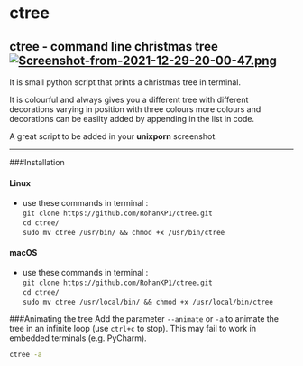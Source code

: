 # ctree
ctree - command line christmas tree
[![Screenshot-from-2021-12-29-20-00-47.png](https://i.postimg.cc/X7M6RTr9/Screenshot-from-2021-12-29-20-00-47.png)](https://postimg.cc/mhSnMpNr)
------

It is small python script that prints a christmas tree in terminal.

It is colourful and always gives you a different tree with different
decorations varying in position with three colours more colours and
decorations can be easilty added by appending in the list in code.

A great script to be added in your **unixporn** screenshot.

------

###Installation
#### Linux
* use these commands in terminal :
<br />`git clone https://github.com/RohanKP1/ctree.git`
<br />`cd ctree/`
<br />`sudo mv ctree /usr/bin/ && chmod +x /usr/bin/ctree`

#### macOS
* use these commands in terminal :
<br />`git clone https://github.com/RohanKP1/ctree.git`
<br />`cd ctree/`
<br />`sudo mv ctree /usr/local/bin/ && chmod +x /usr/local/bin/ctree`

###Animating the tree
Add the parameter `--animate` or `-a` to animate the tree in an infinite loop (use `ctrl+c` to stop). This may fail to
work in embedded terminals (e.g. PyCharm).
```bash
ctree -a
```